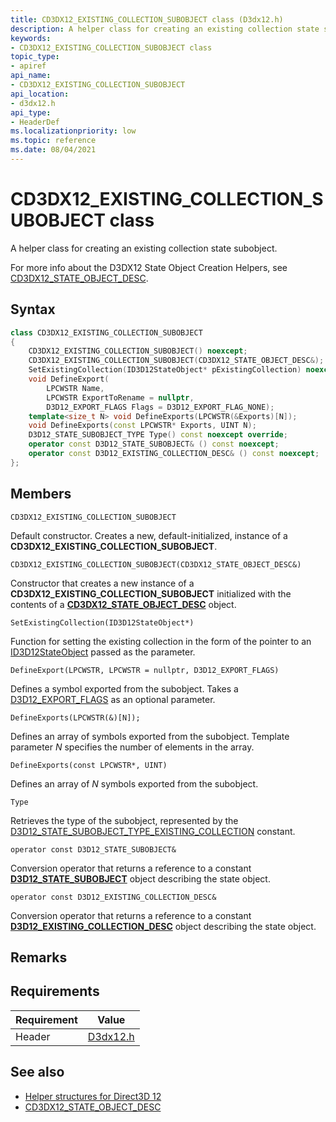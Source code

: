 ```yaml
---
title: CD3DX12_EXISTING_COLLECTION_SUBOBJECT class (D3dx12.h)
description: A helper class for creating an existing collection state subobject.
keywords:
- CD3DX12_EXISTING_COLLECTION_SUBOBJECT class
topic_type:
- apiref
api_name:
- CD3DX12_EXISTING_COLLECTION_SUBOBJECT
api_location:
- d3dx12.h
api_type:
- HeaderDef
ms.localizationpriority: low
ms.topic: reference
ms.date: 08/04/2021
---
```


# CD3DX12_EXISTING_COLLECTION_SUBOBJECT class

A helper class for creating an existing collection state subobject.

For more info about the D3DX12 State Object Creation Helpers, see [CD3DX12_STATE_OBJECT_DESC](cd3dx12-state-object-desc.md).

## Syntax

```cpp
class CD3DX12_EXISTING_COLLECTION_SUBOBJECT
{
    CD3DX12_EXISTING_COLLECTION_SUBOBJECT() noexcept;
    CD3DX12_EXISTING_COLLECTION_SUBOBJECT(CD3DX12_STATE_OBJECT_DESC&);
    SetExistingCollection(ID3D12StateObject* pExistingCollection) noexcept;
    void DefineExport(
        LPCWSTR Name,
        LPCWSTR ExportToRename = nullptr,
        D3D12_EXPORT_FLAGS Flags = D3D12_EXPORT_FLAG_NONE);
    template<size_t N> void DefineExports(LPCWSTR(&Exports)[N]);
    void DefineExports(const LPCWSTR* Exports, UINT N);
    D3D12_STATE_SUBOBJECT_TYPE Type() const noexcept override;
    operator const D3D12_STATE_SUBOBJECT& () const noexcept;
    operator const D3D12_EXISTING_COLLECTION_DESC& () const noexcept;
};
```

## Members

`CD3DX12_EXISTING_COLLECTION_SUBOBJECT`

Default constructor. Creates a new, default-initialized, instance of a **CD3DX12_EXISTING_COLLECTION_SUBOBJECT**.

`CD3DX12_EXISTING_COLLECTION_SUBOBJECT(CD3DX12_STATE_OBJECT_DESC&)`

Constructor that creates a new instance of a **CD3DX12_EXISTING_COLLECTION_SUBOBJECT** initialized with the contents of a [**CD3DX12_STATE_OBJECT_DESC**](cd3dx12-state-object-desc.md) object.

`SetExistingCollection(ID3D12StateObject*)`

Function for setting the existing collection in the form of the pointer to an [ID3D12StateObject](/windows/win32/api/d3d12/nn-d3d12-id3d12stateobject) passed as the parameter.

`DefineExport(LPCWSTR, LPCWSTR = nullptr, D3D12_EXPORT_FLAGS)`

Defines a symbol exported from the subobject. Takes a [D3D12_EXPORT_FLAGS](/windows/win32/api/d3d12/ne-d3d12-d3d12_export_flags) as an optional parameter.

`DefineExports(LPCWSTR(&)[N]);`

Defines an array of symbols exported from the subobject. Template parameter *N* specifies the number of elements in the array.

`DefineExports(const LPCWSTR*, UINT)`

Defines an array of *N* symbols exported from the subobject.

`Type`

Retrieves the type of the subobject, represented by the [D3D12_STATE_SUBOBJECT_TYPE_EXISTING_COLLECTION](/windows/win32/api/d3d12/ne-d3d12-d3d12_state_subobject_type) constant.

`operator const D3D12_STATE_SUBOBJECT&`

Conversion operator that returns a reference to a constant [**D3D12_STATE_SUBOBJECT**](/windows/win32/api/d3d12/ns-d3d12-d3d12_state_subobject) object describing the state object.

`operator const D3D12_EXISTING_COLLECTION_DESC&`

Conversion operator that returns a reference to a constant [**D3D12_EXISTING_COLLECTION_DESC**](/windows/win32/api/d3d12/ns-d3d12-d3d12_existing_collection_desc) object describing the state object.

## Remarks

## Requirements

| Requirement | Value |
|-------------------|-------------------------------------------------------------------------------------|
| Header | [D3dx12.h](https://github.com/microsoft/DirectX-Headers/blob/main/include/directx/d3dx12.h) |

## See also

* [Helper structures for Direct3D 12](helper-structures-for-d3d12.md)
* [CD3DX12_STATE_OBJECT_DESC](cd3dx12-state-object-desc.md)
